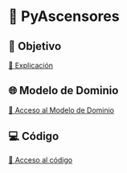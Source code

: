 # 🏢 PyAscensores 

## 🎯 Objetivo
[🔗 Explicación](https://github.com/celiabecerril/24-25-IdSw2-SDD/blob/MVC/documentos/Objetivo.md)

## 🌐 Modelo de Dominio
[🔗 Acceso al Modelo de Dominio](https://github.com/celiabecerril/24-25-IdSw2-SDD/blob/main/MdD.md)

## 💻 Código
[🔗 Acceso al código](https://github.com/celiabecerril/24-25-IdSw2-SDD/tree/main/pyAscensores)
